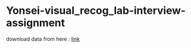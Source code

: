# Yonsei-visual_recog_lab-interview-assignment

download data from here : [link](https://iitk-my.sharepoint.com/:f:/g/personal/arnavs21_iitk_ac_in/EkqmSVD_MqxNo2hH0vr6ElMBAdydEbqF3eDqcODBm10xkA?e=Nuhtqj)
